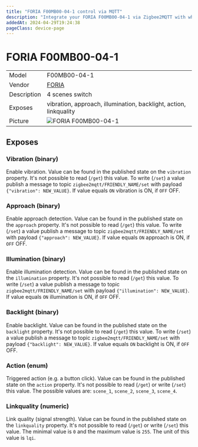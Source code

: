 ```yaml
---
title: "FORIA F00MB00-04-1 control via MQTT"
description: "Integrate your FORIA F00MB00-04-1 via Zigbee2MQTT with whatever smart home infrastructure you are using without the vendor's bridge or gateway."
addedAt: 2024-04-29T19:24:38
pageClass: device-page
---
```


<!-- !!!! -->
<!-- ATTENTION: This file is auto-generated through docgen! -->
<!-- You can only edit the "Notes"-Section between the two comment lines "Notes BEGIN" and "Notes END". -->
<!-- Do not use h1 or h2 heading within "## Notes"-Section. -->
<!-- !!!! -->

# FORIA F00MB00-04-1

|     |     |
|-----|-----|
| Model | F00MB00-04-1  |
| Vendor  | [FORIA](/supported-devices/#v=FORIA)  |
| Description | 4 scenes switch |
| Exposes | vibration, approach, illumination, backlight, action, linkquality |
| Picture | ![FORIA F00MB00-04-1](https://www.zigbee2mqtt.io/images/devices/F00MB00-04-1.png) |


<!-- Notes BEGIN: You can edit here. Add "## Notes" headline if not already present. -->


<!-- Notes END: Do not edit below this line -->




## Exposes

### Vibration (binary)
Enable vibration.
Value can be found in the published state on the `vibration` property.
It's not possible to read (`/get`) this value.
To write (`/set`) a value publish a message to topic `zigbee2mqtt/FRIENDLY_NAME/set` with payload `{"vibration": NEW_VALUE}`.
If value equals `ON` vibration is ON, if `OFF` OFF.

### Approach (binary)
Enable approach detection.
Value can be found in the published state on the `approach` property.
It's not possible to read (`/get`) this value.
To write (`/set`) a value publish a message to topic `zigbee2mqtt/FRIENDLY_NAME/set` with payload `{"approach": NEW_VALUE}`.
If value equals `ON` approach is ON, if `OFF` OFF.

### Illumination (binary)
Enable illumination detection.
Value can be found in the published state on the `illumination` property.
It's not possible to read (`/get`) this value.
To write (`/set`) a value publish a message to topic `zigbee2mqtt/FRIENDLY_NAME/set` with payload `{"illumination": NEW_VALUE}`.
If value equals `ON` illumination is ON, if `OFF` OFF.

### Backlight (binary)
Enable backlight.
Value can be found in the published state on the `backlight` property.
It's not possible to read (`/get`) this value.
To write (`/set`) a value publish a message to topic `zigbee2mqtt/FRIENDLY_NAME/set` with payload `{"backlight": NEW_VALUE}`.
If value equals `ON` backlight is ON, if `OFF` OFF.

### Action (enum)
Triggered action (e.g. a button click).
Value can be found in the published state on the `action` property.
It's not possible to read (`/get`) or write (`/set`) this value.
The possible values are: `scene_1`, `scene_2`, `scene_3`, `scene_4`.

### Linkquality (numeric)
Link quality (signal strength).
Value can be found in the published state on the `linkquality` property.
It's not possible to read (`/get`) or write (`/set`) this value.
The minimal value is `0` and the maximum value is `255`.
The unit of this value is `lqi`.

